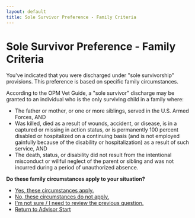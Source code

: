 ```yaml
---
layout: default
title: Sole Survivor Preference - Family Criteria
---
```


# Sole Survivor Preference - Family Criteria

You've indicated that you were discharged under "sole survivorship" provisions. This preference is based on specific family circumstances.

According to the OPM Vet Guide, a "sole survivor" discharge may be granted to an individual who is the only surviving child in a family where:

*   The father or mother, or one or more siblings, served in the U.S. Armed Forces, AND
*   Was killed, died as a result of wounds, accident, or disease, is in a captured or missing in action status, or is permanently 100 percent disabled or hospitalized on a continuing basis (and is not employed gainfully because of the disability or hospitalization) as a result of such service, AND
*   The death, status, or disability did not result from the intentional misconduct or willful neglect of the parent or sibling and was not incurred during a period of unauthorized absence.

**Do these family circumstances apply to your situation?**

*   [Yes, these circumstances apply.](./ownservice_ssp_eligible.md)
*   [No, these circumstances do not apply.](./ineligible_ssp_familycriteria.md)
*   [I'm not sure / I need to review the previous question.](./ownservice_ssp_checkdd214_reason.md)
*   [Return to Advisor Start](./start.md)
